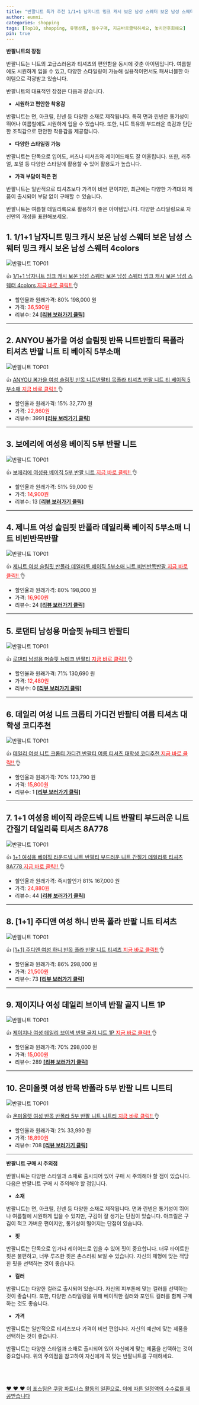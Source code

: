 ```yaml
---
title: "반팔니트 특가 추천 1/1+1 남자니트 밍크 캐시 보온 남성 스웨터 보온 남성 스웨터 밍크 캐시 보온 남성 스웨터 4colors 비교 장점"
author: eunmi.
categories: shopping
tags: [Top10, shopping, 유행상품, 필수구매, 지금바로클릭하세요, 놓치면후회해요]
pin: true
---
```

**반팔니트의 장점**

반팔니트는 니트의 고급스러움과 티셔츠의 편안함을 동시에 갖춘 아이템입니다. 여름철에도 시원하게 입을 수 있고, 다양한 스타일링이 가능해 실용적이면서도 패셔너블한 아이템으로 각광받고 있습니다.

반팔니트의 대표적인 장점은 다음과 같습니다.

* **시원하고 편안한 착용감**

반팔니트는 면, 아크릴, 린넨 등 다양한 소재로 제작됩니다. 특히 면과 린넨은 통기성이 뛰어나 여름철에도 시원하게 입을 수 있습니다. 또한, 니트 특유의 부드러운 촉감과 탄탄한 조직감으로 편안한 착용감을 제공합니다.

* **다양한 스타일링 가능**

반팔니트는 단독으로 입어도, 셔츠나 티셔츠와 레이어드해도 잘 어울립니다. 또한, 캐주얼, 포멀 등 다양한 스타일에 활용할 수 있어 활용도가 높습니다.

* **가격 부담이 적은 편**

반팔니트는 일반적으로 티셔츠보다 가격이 비싼 편이지만, 최근에는 다양한 가격대의 제품이 출시되어 부담 없이 구매할 수 있습니다.

반팔니트는 여름철 데일리룩으로 활용하기 좋은 아이템입니다. 다양한 스타일링으로 자신만의 개성을 표현해보세요.

   

## 1. 1/1+1 남자니트 밍크 캐시 보온 남성 스웨터 보온 남성 스웨터 밍크 캐시 보온 남성 스웨터 4colors

![반팔니트 TOP01](https://thumbnail8.coupangcdn.com/thumbnails/remote/230x230ex/image/vendor_inventory/16f4/707d0474de948ba1e4d87660315a1955400070785198cb3c487b2bfa3396.png)


👍 [1/1+1 남자니트 밍크 캐시 보온 남성 스웨터 보온 남성 스웨터 밍크 캐시 보온 남성 스웨터 4colors <font color=red> 지금 바로 클릭!! </font> ](https://link.coupang.com/re/AFFSDP?lptag=AF3617701&subid=GithubCoopas&pageKey=7663845662&traceid=V0-153&itemId=20425150658&vendorItemId=87506443900) 👌 


- 할인율과 원래가격: 80%  198,000   원
- 가격: <span style='color:red'>36,590원</span>
- 리뷰수: 24  [**[리뷰 보러가기 클릭]**](https://link.coupang.com/re/AFFSDP?lptag=AF3617701&subid=GithubCoopas&pageKey=7663845662&traceid=V0-153&itemId=20425150658&vendorItemId=87506443900)

---


   

## 2. ANYOU 봄가을 여성 슬림핏 반목 니트반팔티 목폴라 티셔츠 반팔 니트 티 베이직 5부소매

![반팔니트 TOP01](https://thumbnail10.coupangcdn.com/thumbnails/remote/230x230ex/image/vendor_inventory/0110/7adcc04bcb4477d0dd64ee8eeb20e97dcd5ba70010fc1efbe493b892d244.jpeg)


👍 [ANYOU 봄가을 여성 슬림핏 반목 니트반팔티 목폴라 티셔츠 반팔 니트 티 베이직 5부소매 <font color=red> 지금 바로 클릭!! </font> ](https://link.coupang.com/re/AFFSDP?lptag=AF3617701&subid=GithubCoopas&pageKey=7551582018&traceid=V0-153&itemId=19874587702&vendorItemId=87299697878) 👌 


- 할인율과 원래가격: 15%  32,770   원
- 가격: <span style='color:red'>22,860원</span>
- 리뷰수: 3991  [**[리뷰 보러가기 클릭]**](https://link.coupang.com/re/AFFSDP?lptag=AF3617701&subid=GithubCoopas&pageKey=7551582018&traceid=V0-153&itemId=19874587702&vendorItemId=87299697878)

---


   

## 3. 보에리에 여성용 베이직 5부 반팔 니트

![반팔니트 TOP01](https://thumbnail7.coupangcdn.com/thumbnails/remote/230x230ex/image/rs_quotation_api/1bqfwbnk/e41a05ec7bba40239b7c1d9498dbe700.jpg)


👍 [보에리에 여성용 베이직 5부 반팔 니트 <font color=red> 지금 바로 클릭!! </font> ](https://link.coupang.com/re/AFFSDP?lptag=AF3617701&subid=GithubCoopas&pageKey=7197071074&traceid=V0-153&itemId=18183240087&vendorItemId=85332199318) 👌 


- 할인율과 원래가격: 51%  59,000   원
- 가격: <span style='color:red'>14,900원</span>
- 리뷰수: 13  [**[리뷰 보러가기 클릭]**](https://link.coupang.com/re/AFFSDP?lptag=AF3617701&subid=GithubCoopas&pageKey=7197071074&traceid=V0-153&itemId=18183240087&vendorItemId=85332199318)

---


   

## 4. 제니트 여성 슬림핏 반폴라 데일리룩 베이직 5부소매 니트 비빈반목반팔

![반팔니트 TOP01](https://thumbnail6.coupangcdn.com/thumbnails/remote/230x230ex/image/vendor_inventory/99ab/f8db70831a7b9310da383af3bca88116dfbe08059d2856924b83faa8ad31.jpg)


👍 [제니트 여성 슬림핏 반폴라 데일리룩 베이직 5부소매 니트 비빈반목반팔 <font color=red> 지금 바로 클릭!! </font> ](https://link.coupang.com/re/AFFSDP?lptag=AF3617701&subid=GithubCoopas&pageKey=6787499724&traceid=V0-153&itemId=15981621849&vendorItemId=83226202781) 👌 


- 할인율과 원래가격: 80%  198,000   원
- 가격: <span style='color:red'>16,900원</span>
- 리뷰수: 24  [**[리뷰 보러가기 클릭]**](https://link.coupang.com/re/AFFSDP?lptag=AF3617701&subid=GithubCoopas&pageKey=6787499724&traceid=V0-153&itemId=15981621849&vendorItemId=83226202781)

---


   

## 5. 로댄티 남성용 머슬핏 뉴테크 반팔티

![반팔니트 TOP01](https://thumbnail9.coupangcdn.com/thumbnails/remote/230x230ex/image/rs_quotation_api/3r6fpahp/db997e19e362466d86402dfa28383945.jpg)


👍 [로댄티 남성용 머슬핏 뉴테크 반팔티 <font color=red> 지금 바로 클릭!! </font> ](https://link.coupang.com/re/AFFSDP?lptag=AF3617701&subid=GithubCoopas&pageKey=7201403714&traceid=V0-153&itemId=18204018476&vendorItemId=85352383106) 👌 


- 할인율과 원래가격: 71%  130,690   원
- 가격: <span style='color:red'>12,480원</span>
- 리뷰수: 0  [**[리뷰 보러가기 클릭]**](https://link.coupang.com/re/AFFSDP?lptag=AF3617701&subid=GithubCoopas&pageKey=7201403714&traceid=V0-153&itemId=18204018476&vendorItemId=85352383106)

---


   

## 6. 데일리 여성 니트 크롭티 가디건 반팔티 여름 티셔츠 대학생 코디추천

![반팔니트 TOP01](https://thumbnail9.coupangcdn.com/thumbnails/remote/230x230ex/image/vendor_inventory/3649/d687da09dcf9a08d791a9286e6fecc7eeef12e64e736835ab29e9b400900.jpg)


👍 [데일리 여성 니트 크롭티 가디건 반팔티 여름 티셔츠 대학생 코디추천 <font color=red> 지금 바로 클릭!! </font> ](https://link.coupang.com/re/AFFSDP?lptag=AF3617701&subid=GithubCoopas&pageKey=6662353324&traceid=V0-153&itemId=15296158734&vendorItemId=82560729480) 👌 


- 할인율과 원래가격: 70%  123,790   원
- 가격: <span style='color:red'>15,800원</span>
- 리뷰수: 1  [**[리뷰 보러가기 클릭]**](https://link.coupang.com/re/AFFSDP?lptag=AF3617701&subid=GithubCoopas&pageKey=6662353324&traceid=V0-153&itemId=15296158734&vendorItemId=82560729480)

---


   

## 7. 1+1 여성용 베이직 라운드넥 니트 반팔티 부드러운 니트 간절기 데일리룩 티셔츠 8A778

![반팔니트 TOP01](https://thumbnail6.coupangcdn.com/thumbnails/remote/230x230ex/image/vendor_inventory/8084/f37ef353d5a119c1cf68180f0fe45e75e2444e67e6f70c400d33ad521710.jpg)


👍 [1+1 여성용 베이직 라운드넥 니트 반팔티 부드러운 니트 간절기 데일리룩 티셔츠 8A778 <font color=red> 지금 바로 클릭!! </font> ](https://link.coupang.com/re/AFFSDP?lptag=AF3617701&subid=GithubCoopas&pageKey=7150253519&traceid=V0-153&itemId=17974738783&vendorItemId=85131787339) 👌 


- 할인율과 원래가격: 즉시할인가 81%  167,000   원
- 가격: <span style='color:red'>24,880원</span>
- 리뷰수: 44  [**[리뷰 보러가기 클릭]**](https://link.coupang.com/re/AFFSDP?lptag=AF3617701&subid=GithubCoopas&pageKey=7150253519&traceid=V0-153&itemId=17974738783&vendorItemId=85131787339)

---


   

## 8. [1+1] 주디앤 여성 하니 반목 폴라 반팔 니트 티셔츠

![반팔니트 TOP01](https://thumbnail10.coupangcdn.com/thumbnails/remote/230x230ex/image/vendor_inventory/69ad/4c706be587779016827f09f9ea032509b8c974ba4aa2905d7f9193f0aebf.jpg)


👍 [[1+1] 주디앤 여성 하니 반목 폴라 반팔 니트 티셔츠 <font color=red> 지금 바로 클릭!! </font> ](https://link.coupang.com/re/AFFSDP?lptag=AF3617701&subid=GithubCoopas&pageKey=6756067716&traceid=V0-153&itemId=15818420382&vendorItemId=83057900292) 👌 


- 할인율과 원래가격: 86%  298,000   원
- 가격: <span style='color:red'>21,500원</span>
- 리뷰수: 73  [**[리뷰 보러가기 클릭]**](https://link.coupang.com/re/AFFSDP?lptag=AF3617701&subid=GithubCoopas&pageKey=6756067716&traceid=V0-153&itemId=15818420382&vendorItemId=83057900292)

---


   

## 9. 제이지나 여성 데일리 브이넥 반팔 골지 니트 1P

![반팔니트 TOP01](https://thumbnail8.coupangcdn.com/thumbnails/remote/230x230ex/image/vendor_inventory/327d/fc944cdb4585a65409f425bf4845a4e7be95b4039ebd83985798393cfc17.jpg)


👍 [제이지나 여성 데일리 브이넥 반팔 골지 니트 1P <font color=red> 지금 바로 클릭!! </font> ](https://link.coupang.com/re/AFFSDP?lptag=AF3617701&subid=GithubCoopas&pageKey=7546254429&traceid=V0-153&itemId=19849116039&vendorItemId=86950372291) 👌 


- 할인율과 원래가격: 70%  298,000   원
- 가격: <span style='color:red'>15,000원</span>
- 리뷰수: 289  [**[리뷰 보러가기 클릭]**](https://link.coupang.com/re/AFFSDP?lptag=AF3617701&subid=GithubCoopas&pageKey=7546254429&traceid=V0-153&itemId=19849116039&vendorItemId=86950372291)

---


   

## 10. 온미올렛 여성 반목 반폴라 5부 반팔 니트 니트티

![반팔니트 TOP01](https://thumbnail8.coupangcdn.com/thumbnails/remote/230x230ex/image/vendor_inventory/71d0/7b6a9624f0ce347a8adc0dbd4f8c5537f65b051a97a3ba60272138708420.jpg)


👍 [온미올렛 여성 반목 반폴라 5부 반팔 니트 니트티 <font color=red> 지금 바로 클릭!! </font> ](https://link.coupang.com/re/AFFSDP?lptag=AF3617701&subid=GithubCoopas&pageKey=7546040184&traceid=V0-153&itemId=19848178964&vendorItemId=86949437365) 👌 


- 할인율과 원래가격: 2%  33,990   원
- 가격: <span style='color:red'>18,890원</span>
- 리뷰수: 708  [**[리뷰 보러가기 클릭]**](https://link.coupang.com/re/AFFSDP?lptag=AF3617701&subid=GithubCoopas&pageKey=7546040184&traceid=V0-153&itemId=19848178964&vendorItemId=86949437365)

---
**반팔니트 구매 시 주의점**

반팔니트는 다양한 스타일과 소재로 출시되어 있어 구매 시 주의해야 할 점이 있습니다. 다음은 반팔니트 구매 시 주의해야 할 점입니다.

* **소재**

반팔니트는 면, 아크릴, 린넨 등 다양한 소재로 제작됩니다. 면과 린넨은 통기성이 뛰어나 여름철에 시원하게 입을 수 있지만, 구김이 잘 생기는 단점이 있습니다. 아크릴은 구김이 적고 가벼운 편이지만, 통기성이 떨어지는 단점이 있습니다.

* **핏**

반팔니트는 단독으로 입거나 레이어드로 입을 수 있어 핏이 중요합니다. 너무 타이트한 핏은 불편하고, 너무 루즈한 핏은 촌스러워 보일 수 있습니다. 자신의 체형에 맞는 적당한 핏을 선택하는 것이 좋습니다.

* **컬러**

반팔니트는 다양한 컬러로 출시되어 있습니다. 자신의 피부톤에 맞는 컬러를 선택하는 것이 좋습니다. 또한, 다양한 스타일링을 위해 베이직한 컬러와 포인트 컬러를 함께 구매하는 것도 좋습니다.

* **가격**

반팔니트는 일반적으로 티셔츠보다 가격이 비싼 편입니다. 자신의 예산에 맞는 제품을 선택하는 것이 좋습니다.

반팔니트는 다양한 스타일과 소재로 출시되어 있어 자신에게 맞는 제품을 선택하는 것이 중요합니다. 위의 주의점을 참고하여 자신에게 꼭 맞는 반팔니트를 구매하세요.<br><br><br><br><br> [ ❤ ❤ ❤ 이 포스팅은 쿠팡 파트너스 활동의 일환으로, 이에 따른 일정액의 수수료를 제공받습니다](https://link.coupang.com/a/bcEFyh)